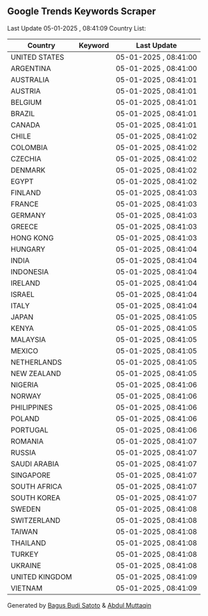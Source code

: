 
## Google Trends Keywords Scraper

Last Update 05-01-2025 , 08:41:09
Country List:

| Country | Keyword | Last Update |
| --- | --- | --- |
| UNITED STATES |  | 05-01-2025 , 08:41:00 |
| ARGENTINA |  | 05-01-2025 , 08:41:00 |
| AUSTRALIA |  | 05-01-2025 , 08:41:01 |
| AUSTRIA |  | 05-01-2025 , 08:41:01 |
| BELGIUM |  | 05-01-2025 , 08:41:01 |
| BRAZIL |  | 05-01-2025 , 08:41:01 |
| CANADA |  | 05-01-2025 , 08:41:01 |
| CHILE |  | 05-01-2025 , 08:41:02 |
| COLOMBIA |  | 05-01-2025 , 08:41:02 |
| CZECHIA |  | 05-01-2025 , 08:41:02 |
| DENMARK |  | 05-01-2025 , 08:41:02 |
| EGYPT |  | 05-01-2025 , 08:41:02 |
| FINLAND |  | 05-01-2025 , 08:41:03 |
| FRANCE |  | 05-01-2025 , 08:41:03 |
| GERMANY |  | 05-01-2025 , 08:41:03 |
| GREECE |  | 05-01-2025 , 08:41:03 |
| HONG KONG |  | 05-01-2025 , 08:41:03 |
| HUNGARY |  | 05-01-2025 , 08:41:04 |
| INDIA |  | 05-01-2025 , 08:41:04 |
| INDONESIA |  | 05-01-2025 , 08:41:04 |
| IRELAND |  | 05-01-2025 , 08:41:04 |
| ISRAEL |  | 05-01-2025 , 08:41:04 |
| ITALY |  | 05-01-2025 , 08:41:04 |
| JAPAN |  | 05-01-2025 , 08:41:05 |
| KENYA |  | 05-01-2025 , 08:41:05 |
| MALAYSIA |  | 05-01-2025 , 08:41:05 |
| MEXICO |  | 05-01-2025 , 08:41:05 |
| NETHERLANDS |  | 05-01-2025 , 08:41:05 |
| NEW ZEALAND |  | 05-01-2025 , 08:41:05 |
| NIGERIA |  | 05-01-2025 , 08:41:06 |
| NORWAY |  | 05-01-2025 , 08:41:06 |
| PHILIPPINES |  | 05-01-2025 , 08:41:06 |
| POLAND |  | 05-01-2025 , 08:41:06 |
| PORTUGAL |  | 05-01-2025 , 08:41:06 |
| ROMANIA |  | 05-01-2025 , 08:41:07 |
| RUSSIA |  | 05-01-2025 , 08:41:07 |
| SAUDI ARABIA |  | 05-01-2025 , 08:41:07 |
| SINGAPORE |  | 05-01-2025 , 08:41:07 |
| SOUTH AFRICA |  | 05-01-2025 , 08:41:07 |
| SOUTH KOREA |  | 05-01-2025 , 08:41:07 |
| SWEDEN |  | 05-01-2025 , 08:41:08 |
| SWITZERLAND |  | 05-01-2025 , 08:41:08 |
| TAIWAN |  | 05-01-2025 , 08:41:08 |
| THAILAND |  | 05-01-2025 , 08:41:08 |
| TURKEY |  | 05-01-2025 , 08:41:08 |
| UKRAINE |  | 05-01-2025 , 08:41:08 |
| UNITED KINGDOM |  | 05-01-2025 , 08:41:09 |
| VIETNAM |  | 05-01-2025 , 08:41:09 |

Generated by [Bagus Budi Satoto](https://github.com/bagussatoto/) & [Abdul Muttaqin](https://github.com/fdciabdul/)
